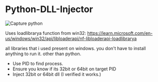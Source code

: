 # Python-DLL-Injector

![Capture python](https://github.com/yourlocalpal/Python-DLL-Injector/assets/118146578/f0989dab-3170-4bf7-81a5-b796de6dba90)

Uses loadlibrarya function from win32: https://learn.microsoft.com/en-us/windows/win32/api/libloaderapi/nf-libloaderapi-loadlibrarya

all libraries that i used present on windows. you don't have to install anything to run it. other than python.

- Use PID to find process.
- Ensure you know if its 32bit or 64bit on target PID
- Inject 32bit or 64bit dll (I verified it works.)
